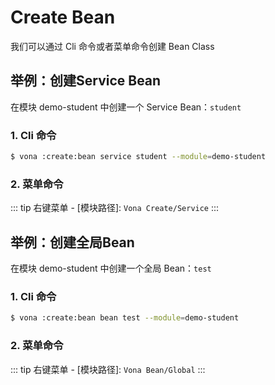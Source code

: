 # Create Bean

我们可以通过 Cli 命令或者菜单命令创建 Bean Class

## 举例：创建Service Bean

在模块 demo-student 中创建一个 Service Bean：`student`

### 1. Cli 命令

``` bash
$ vona :create:bean service student --module=demo-student
```

### 2. 菜单命令

::: tip
右键菜单 - [模块路径]: `Vona Create/Service`
:::

## 举例：创建全局Bean

在模块 demo-student 中创建一个全局 Bean：`test`

### 1. Cli 命令

``` bash
$ vona :create:bean bean test --module=demo-student
```

### 2. 菜单命令

::: tip
右键菜单 - [模块路径]: `Vona Bean/Global`
:::
